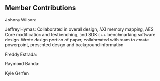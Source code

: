 ## Member Contributions

Johnny Wilson:

Jeffrey Hymas: Collaborated in overall design, AXI memory mapping, AES Core modification and testbenching, and SDK c++ benchmarking software design. Wrote design portion of paper, collabroated with team to create powerpoint, presented design and background information

Freddy Estrada:

Raymond Banda:

Kyle Gerfen
